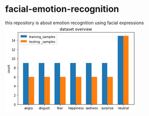 # facial-emotion-recognition
this repository is about emotion recognition using facial expressions
![alt text](images/data.png)
